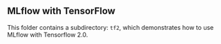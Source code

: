 ## MLflow with TensorFlow

This folder contains a subdirectory: `tf2`, which demonstrates how to use MLflow with Tensorflow 2.0.
